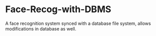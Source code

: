 # Face-Recog-with-DBMS
A face recognition system synced with a database file system, allows modifications in database as well. 
